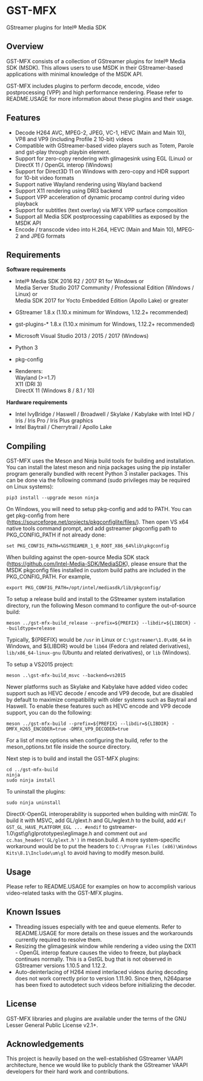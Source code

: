 GST-MFX
==============
GStreamer plugins for Intel&reg; Media SDK


Overview
--------
GST-MFX consists of a collection of GStreamer plugins for Intel&reg; Media SDK (MSDK).
This allows users to use MSDK in their GStreamer-based applications with minimal knowledge of 
the MSDK API.

GST-MFX includes plugins to perform decode, encode, video postprocessing (VPP)
and high performance rendering. Please refer to README.USAGE for more information about these
plugins and their usage.


Features
--------
 - Decode H264 AVC, MPEG-2, JPEG, VC-1, HEVC (Main and Main 10), VP8 and VP9 (including Profile 2 10-bit) videos
 - Compatible with GStreamer-based video players such as Totem, Parole and gst-play
   through playbin element.
 - Support for zero-copy rendering with glimagesink using EGL (Linux) or DirectX 11 / OpenGL interop (Windows)
 - Support for Direct3D 11 on Windows with zero-copy and HDR support for 10-bit video formats
 - Support native Wayland rendering using Wayland backend
 - Support X11 rendering using DRI3 backend
 - Support VPP acceleration of dynamic procamp control during video playback
 - Support for subtitles (text overlay) via MFX VPP surface composition
 - Support all Media SDK postprocessing capabilities as exposed by the MSDK API
 - Encode / transcode video into H.264, HEVC (Main and Main 10), MPEG-2 and JPEG formats


Requirements
------------

**Software requirements**

  * Intel&reg; Media SDK 2016 R2 / 2017 R1 for Windows or  
    Media Server Studio 2017 Community / Professional Edition (Windows / Linux) or  
    Media SDK 2017 for Yocto Embedded Edition (Apollo Lake) or greater
  * GStreamer 1.8.x (1.10.x minimum for Windows, 1.12.2+ recommended)
  * gst-plugins-* 1.8.x (1.10.x minimum for Windows, 1.12.2+ recommended)
  * Microsoft Visual Studio 2013 / 2015 / 2017 (Windows)
  * Python 3
  * pkg-config
 
  * Renderers:  
    Wayland (>=1.7)  
    X11 (DRI 3)  
    DirectX 11 (Windows 8 / 8.1 / 10)

**Hardware requirements**

  * Intel IvyBridge / Haswell / Broadwell / Skylake / Kabylake with Intel HD / Iris / Iris Pro / Iris Plus graphics
  * Intel Baytrail / Cherrytrail / Apollo Lake


Compiling
---------
GST-MFX uses the Meson and Ninja build tools for building and installation.
You can install the latest meson and ninja packages using the pip installer program generally bundled with recent Python 3 installer packages.
This can be done via the following command (sudo privileges may be required on Linux systems):

	pip3 install --upgrade meson ninja

On Windows, you will need to setup pkg-config and add to PATH.
You can get pkg-config from here (https://sourceforge.net/projects/pkgconfiglite/files/).
Then open VS x64 native tools command prompt, and add gstreamer pkgconfig path to PKG_CONFIG_PATH if not already done:

	set PKG_CONFIG_PATH=%GSTREAMER_1_0_ROOT_X86_64%lib\pkgconfig

When building against the open-source Media SDK stack (https://github.com/Intel-Media-SDK/MediaSDK), please ensure that the MSDK pkgconfig files
installed in custom build paths are included in the PKG_CONFIG_PATH. For example,

	export PKG_CONFIG_PATH=/opt/intel/mediasdk/lib/pkgconfig/

To setup a release build and install to the GStreamer system installation directory,
run the following Meson command to configure the out-of-source build:

	meson ../gst-mfx-build_release --prefix=${PREFIX} --libdir=${LIBDIR} --buildtype=release

Typically, ${PREFIX} would be `/usr` in Linux or `C:\gstreamer\1.0\x86_64` in Windows,
and ${LIBDIR} would be `lib64` (Fedora and related derivatives), `lib/x86_64-linux-gnu` (Ubuntu and related derivatives),
or `lib` (Windows).
	
To setup a VS2015 project:

	meson ..\gst-mfx-build_msvc --backend=vs2015
		
Newer platforms such as Skylake and Kabylake have added video codec support such as HEVC decode / encode and VP9 decode,
but are disabled by default to maximize compatibility with older systems such as Baytrail and Haswell.
To enable these features such as HEVC encode and VP9 decode support, you can do the following:

	meson ../gst-mfx-build --prefix=${PREFIX} --libdir=${LIBDIR} -DMFX_H265_ENCODER=true -DMFX_VP9_DECODER=true

For a list of more options when configuring the build, refer to the meson_options.txt file inside the source directory.

Next step is to build and install the GST-MFX plugins:

	cd ../gst-mfx-build
	ninja
	sudo ninja install

To uninstall the plugins:

	sudo ninja uninstall

DirectX-OpenGL interoperability is supported when building with minGW. To build it with MSVC,
add GL/glext.h and GL/wglext.h to the build, add `#if GST_GL_HAVE_PLATFORM_EGL ... #endif` to gstreamer-1.0\gst\gl\glprototypes\eglimage.h and
comment out `and cc.has_header('GL/glext.h')` in meson.build. A more system-specific workaround would be to put the headers to
`C:\Program Files (x86)\Windows Kits\8.1\Include\um\gl` to avoid having to modify meson.build.


Usage
-----
Please refer to README.USAGE for examples on how to accomplish various
video-related tasks with the GST-MFX plugins.

Known Issues
------------
 - Threading issues especially with tee and queue elements. Refer to README.USAGE for more details on these issues
 and the workarounds currently required to resolve them.
 - Resizing the glimagesink window while rendering a video using the DX11 - OpenGL interop feature causes the video to freeze,
 but playback continues normally. This is a GstGL bug that is not observed in GStreamer versions 1.10.5 and 1.12.2.
 - Auto-deinterlacing of H264 mixed interlaced videos during decoding does not work correctly prior to version 1.11.90.
 Since then, h264parse has been fixed to autodetect such videos before initializing the decoder.


License
-------
GST-MFX libraries and plugins are available under the
terms of the GNU Lesser General Public License v2.1+.


Acknowledgements
----------------
This project is heavily based on the well-established GStreamer VAAPI architecture, hence we would
like to publicly thank the GStreamer VAAPI developers for their hard work and contributions.

